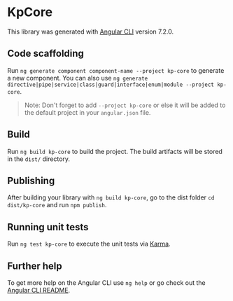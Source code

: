 # KpCore

This library was generated with [Angular CLI](https://github.com/angular/angular-cli) version 7.2.0.

## Code scaffolding

Run `ng generate component component-name --project kp-core` to generate a new component. You can also use `ng generate directive|pipe|service|class|guard|interface|enum|module --project kp-core`.
> Note: Don't forget to add `--project kp-core` or else it will be added to the default project in your `angular.json` file. 

## Build

Run `ng build kp-core` to build the project. The build artifacts will be stored in the `dist/` directory.

## Publishing

After building your library with `ng build kp-core`, go to the dist folder `cd dist/kp-core` and run `npm publish`.

## Running unit tests

Run `ng test kp-core` to execute the unit tests via [Karma](https://karma-runner.github.io).

## Further help

To get more help on the Angular CLI use `ng help` or go check out the [Angular CLI README](https://github.com/angular/angular-cli/blob/master/README.md).
